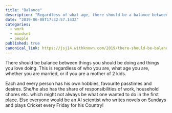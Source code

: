 ```yaml
---
title: "Balance"
description: "Regardless of what age, there should be a balance between the choices you make"
date: "2019-06-08T17:32:57.143Z"
categories:
  - work
  - mindset
  - people
published: true
canonical_link: https://jsj14.withknown.com/2019/there-should-be-balance-between-things-you
---
```

 There should be balance between things you should be doing and things you love doing. This is regardless of who you are, what age you are, whether you are married, or if you are a mother of 2 kids. 

 Each and every person has his own hobbies, favourite passtimes and desires. She/he also has the share of responsibilities of work, household chores etc. which might not always be what one wanted to do in the first place. Else everyone would be an AI scientist who writes novels on Sundays and plays Cricket every Friday for his Country!

 
